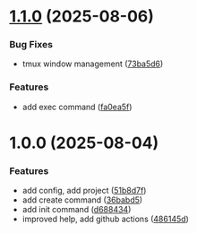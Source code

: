 # [1.1.0](https://github.com/apowers313/worktree-tool/compare/v1.0.0...v1.1.0) (2025-08-06)


### Bug Fixes

* tmux window management ([73ba5d6](https://github.com/apowers313/worktree-tool/commit/73ba5d62354e86bef37d9f4c46b7652840a9388d))


### Features

* add exec command ([fa0ea5f](https://github.com/apowers313/worktree-tool/commit/fa0ea5f6304295a169f4e6a558021a4a75ef6c11))

# 1.0.0 (2025-08-04)


### Features

* add config, add project ([51b8d7f](https://github.com/apowers313/worktree-tool/commit/51b8d7f381c1df525969c6243a158f817ad46414))
* add create command ([36babd5](https://github.com/apowers313/worktree-tool/commit/36babd5e604f66172e5699b72b55b1d9537f0506))
* add init command ([d688434](https://github.com/apowers313/worktree-tool/commit/d6884343add512705fc4aa62662805c7e850acf5))
* improved help, add github actions ([486145d](https://github.com/apowers313/worktree-tool/commit/486145d251fcf36d78a623d442c4de54050e70ca))
